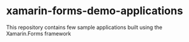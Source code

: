 # xamarin-forms-demo-applications
This repository contains few sample applications built using the Xamarin.Forms framework
